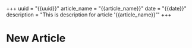 +++
uuid = "{{uuid}}"
article_name = "{{article_name}}"
date = "{{date}}"
description = "This is description for article '{{article_name}}'"
+++

# New Article
